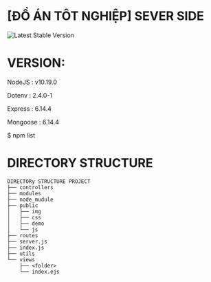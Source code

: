 [ĐỒ ÁN TÔT NGHIỆP] SEVER SIDE
==============================

![Latest Stable Version](https://1.bp.blogspot.com/-N1t04UKsQ7A/W9h0y3owYmI/AAAAAAA0Vi8/M5nXVPs4O6cD6DK1Sq1R6gynVGNeHZ1ZQCLcBGAs/s1600/AW2158645_11.gif)

VERSION:
=======

  NodeJS : v10.19.0
  
  Dotenv : 2.4.0-1
  
  Express : 6.14.4
  
  Mongoose : 6.14.4
  
  $ npm list

DIRECTORY STRUCTURE
===================
```
DIRECTORy STRUCTURE PROJECT
├── controllers
├── modules
├── node_mudule
├── public
│   ├── img
│   ├── css
│   ├── demo
│   └── js
├── routes
├── server.js
├── index.js
├── utils
└── views
    ├── <folder>
    └── index.ejs
